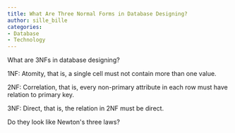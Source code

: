 ```yaml
---
title: What Are Three Normal Forms in Database Designing?
author: sille_bille
categories:
- Database
- Technology
---
```


What are 3NFs in database designing?

1NF:  Atomity, that is, a single cell must not contain more than one value.

2NF:  Correlation, that is, every non-primary attribute in each row must have relation to primary key.

3NF: Direct, that is, the relation in 2NF must be direct.

Do they look like Newton's three laws?
